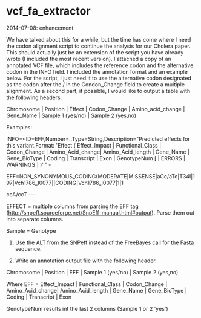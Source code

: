vcf_fa_extractor
================

2014-07-08: enhancement

We have talked about this for a while, but the time has come where I need the
codon alignment script to continue the analysis for our Cholera paper.  This
should actually just be an extension of the script you have already wrote (I
included the most recent version).  I attached a copy of an annotated VCF file,
which includes the reference codon and the alternative codon in the INFO field.
I included the annotation format and an example below.  For the script, I just
need it to use the alternative codon designated as the codon after the / in the
Condon_Change field to create a multiple alignment.  As a second part, if
possible, I would like to output a table with the following headers:

Chromosome | Position | Effect | Codon_Change | Amino_acid_change | Gene_Name | Sample 1 (yes/no) | Sample 2 (yes,no) 


Examples:

INFO=<ID=EFF,Number=.,Type=String,Description="Predicted effects for this variant.Format: 'Effect ( Effect_Impact | Functional_Class | Codon_Change | Amino_Acid_change| Amino_Acid_length | Gene_Name | Gene_BioType | Coding | Transcript | Exon  | GenotypeNum [ | ERRORS | WARNINGS ] )' ">

EFF=NON_SYNONYMOUS_CODING(MODERATE|MISSENSE|aCc/aTc|T34I|197|Vch1786_I0077||CODING|Vch1786_I0077|1|1 

ccA/ccT
    ---

EFFECT = multiple columns from parsing the EFF tag
(http://snpeff.sourceforge.net/SnpEff_manual.html#output). Parse them out into
separate columns.

Sample = Genotype

1. Use the ALT from the SNPeff instead of the FreeBayes call for the Fasta
sequence.

2. Write an annotation output file with the following header.

Chromosome | Position | EFF | Sample 1 (yes/no) | Sample 2 (yes,no) 

Where EFF = Effect_Impact | Functional_Class | Codon_Change | Amino_Acid_change| Amino_Acid_length | Gene_Name | Gene_BioType | Coding | Transcript | Exon

GenotypeNum results int the last 2 columns (Sample 1 or 2 'yes')
